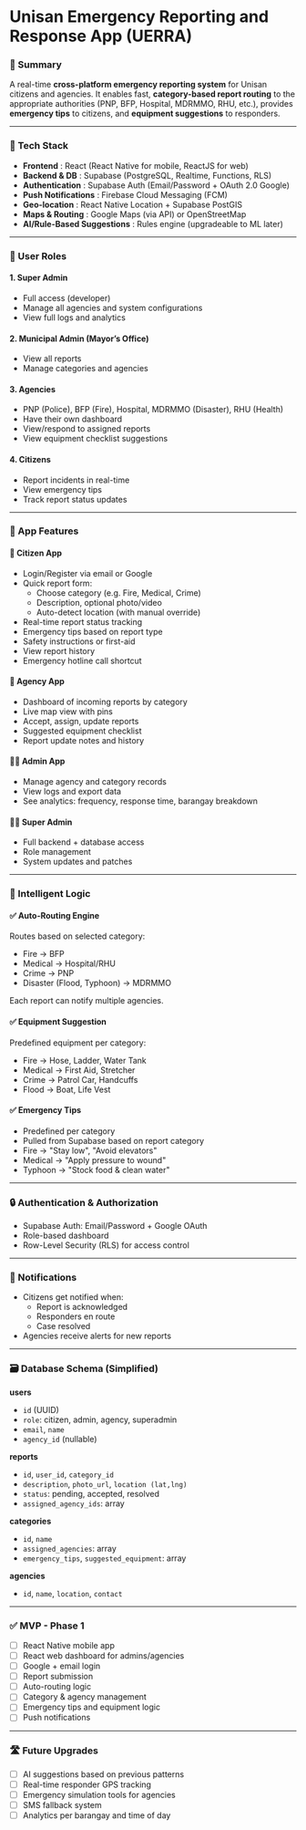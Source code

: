 # Unisan Emergency Reporting and Response App (UERRA)

### 🚀 Summary

A real-time **cross-platform emergency reporting system** for Unisan citizens and agencies. It enables fast, **category-based report routing** to the appropriate authorities (PNP, BFP, Hospital, MDRMMO, RHU, etc.), provides **emergency tips** to citizens, and **equipment suggestions** to responders.

---

### 🔐 Tech Stack

* **Frontend** : React (React Native for mobile, ReactJS for web)
* **Backend & DB** : Supabase (PostgreSQL, Realtime, Functions, RLS)
* **Authentication** : Supabase Auth (Email/Password + OAuth 2.0 Google)
* **Push Notifications** : Firebase Cloud Messaging (FCM)
* **Geo-location** : React Native Location + Supabase PostGIS
* **Maps & Routing** : Google Maps (via API) or OpenStreetMap
* **AI/Rule-Based Suggestions** : Rules engine (upgradeable to ML later)

---

### 👥 User Roles

#### 1. Super Admin

* Full access (developer)
* Manage all agencies and system configurations
* View full logs and analytics

#### 2. Municipal Admin (Mayor’s Office)

* View all reports
* Manage categories and agencies

#### 3. Agencies

* PNP (Police), BFP (Fire), Hospital, MDRMMO (Disaster), RHU (Health)
* Have their own dashboard
* View/respond to assigned reports
* View equipment checklist suggestions

#### 4. Citizens

* Report incidents in real-time
* View emergency tips
* Track report status updates

---

### 📲 App Features

#### 🧍 Citizen App

* Login/Register via email or Google
* Quick report form:
  * Choose category (e.g. Fire, Medical, Crime)
  * Description, optional photo/video
  * Auto-detect location (with manual override)
* Real-time report status tracking
* Emergency tips based on report type
* Safety instructions or first-aid
* View report history
* Emergency hotline call shortcut

#### 🏢 Agency App

* Dashboard of incoming reports by category
* Live map view with pins
* Accept, assign, update reports
* Suggested equipment checklist
* Report update notes and history

#### 🧑‍💼 Admin App

* Manage agency and category records
* View logs and export data
* See analytics: frequency, response time, barangay breakdown

#### 🧑‍💻 Super Admin

* Full backend + database access
* Role management
* System updates and patches

---

### 🧠 Intelligent Logic

#### ✅ Auto-Routing Engine

Routes based on selected category:

* Fire → BFP
* Medical → Hospital/RHU
* Crime → PNP
* Disaster (Flood, Typhoon) → MDRMMO

Each report can notify multiple agencies.

#### ✅ Equipment Suggestion

Predefined equipment per category:

* Fire → Hose, Ladder, Water Tank
* Medical → First Aid, Stretcher
* Crime → Patrol Car, Handcuffs
* Flood → Boat, Life Vest

#### ✅ Emergency Tips

* Predefined per category
* Pulled from Supabase based on report category
* Fire → "Stay low", "Avoid elevators"
* Medical → "Apply pressure to wound"
* Typhoon → "Stock food & clean water"

---

### 🔒 Authentication & Authorization

* Supabase Auth: Email/Password + Google OAuth
* Role-based dashboard
* Row-Level Security (RLS) for access control

---

### 📡 Notifications

* Citizens get notified when:
  * Report is acknowledged
  * Responders en route
  * Case resolved
* Agencies receive alerts for new reports

---

### 🗃️ Database Schema (Simplified)

**users**

* `id` (UUID)
* `role`: citizen, admin, agency, superadmin
* `email`, `name`
* `agency_id` (nullable)

**reports**

* `id`, `user_id`, `category_id`
* `description`, `photo_url`, `location (lat,lng)`
* `status`: pending, accepted, resolved
* `assigned_agency_ids`: array

**categories**

* `id`, `name`
* `assigned_agencies`: array
* `emergency_tips`, `suggested_equipment`: array

**agencies**

* `id`, `name`, `location`, `contact`

---

### ✅ MVP - Phase 1

* [ ] React Native mobile app
* [ ] React web dashboard for admins/agencies
* [ ] Google + email login
* [ ] Report submission
* [ ] Auto-routing logic
* [ ] Category & agency management
* [ ] Emergency tips and equipment logic
* [ ] Push notifications

---

### 🛣️ Future Upgrades

* [ ] AI suggestions based on previous patterns
* [ ] Real-time responder GPS tracking
* [ ] Emergency simulation tools for agencies
* [ ] SMS fallback system
* [ ] Analytics per barangay and time of day
